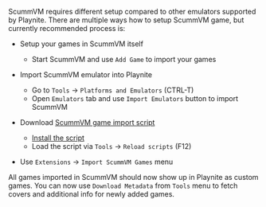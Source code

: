 ScummVM requires different setup compared to other emulators supported by Playnite. There are multiple ways how to setup ScummVM game, but currently recommended process is:

- Setup your games in ScummVM itself
  - Start ScummVM and use `Add Game` to import your games

- Import ScummVM emulator into Playnite
  - Go to `Tools` -> `Platforms and Emulators` (CTRL-T)
  - Open `Emulators` tab and use `Import Emulators` button to import ScummVM

- Download [ScummVM game import script](https://raw.githubusercontent.com/JosefNemec/Playnite/master/scripts/Extensions/ScummVMImporter.ps1)
  - [Install the script](https://github.com/JosefNemec/Playnite/wiki/Installing-scripts-and-plugins)
  - Load the script via `Tools` -> `Reload scripts` (F12)

- Use `Extensions` -> `Import ScummVM Games` menu

All games imported in ScummVM should now show up in Playnite as custom games. You can now use `Download Metadata` from `Tools` menu to fetch covers and additional info for newly added games.